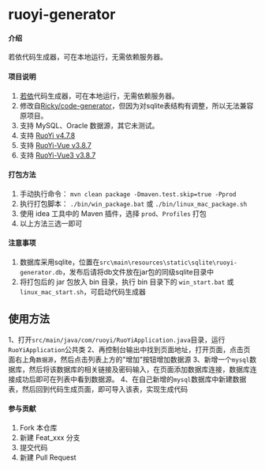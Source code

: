 # ruoyi-generator

#### 介绍

若依代码生成器，可在本地运行，无需依赖服务器。

#### 项目说明

1. [若依](https://gitee.com/y_project/RuoYi)代码生成器，可在本地运行，无需依赖服务器。 
2. 修改自[Ricky/code-generator](https://gitee.com/lpf_project/code-generator)，但因为对sqlite表结构有调整，所以无法兼容原项目。
3. 支持 MySQL、Oracle 数据源，其它未测试。
4. 支持 [RuoYi v4.7.8](https://gitee.com/y_project/RuoYi/releases/tag/v4.7.8)
5. 支持 [RuoYi-Vue v3.8.7](https://gitee.com/y_project/RuoYi-Vue/releases/tag/v3.8.7)
6. 支持 [RuoYi-Vue3 v3.8.7](https://github.com/yangzongzhuan/RuoYi-Vue3/releases/tag/v3.8.7)

#### 打包方法

1. 手动执行命令： `mvn clean package -Dmaven.test.skip=true -Pprod`
2. 执行打包脚本： `./bin/win_package.bat` 或 `./bin/linux_mac_package.sh`
3. 使用 idea 工具中的 Maven 插件，选择 `prod`、`Profiles` 打包
4. 以上方法三选一即可

#### 注意事项

1. 数据库采用sqlite，位置在`src\main\resources\static\sqlite\ruoyi-generator.db`，发布后请将db文件放在jar包的同级sqlite目录中
2. 将打包后的 jar 包放入 bin 目录，执行 bin 目录下的 `win_start.bat` 或 `linux_mac_start.sh`，可启动代码生成器

## 使用方法
1、打开`src/main/java/com/ruoyi/RuoYiApplication.java`目录，运行`RuoYiApplication`公共类
2、再控制台输出中找到页面地址，打开页面，点击页面右上角`数据源`，然后点击列表上方的"增加"按钮增加数据源
3、新增一个`mysql`数据库，然后将该数据库的相关链接及密码输入，在页面添加数据库连接，数据库连接成功后即可在列表中看到数据源。
4、在自己新增的`mysql`数据库中新建数据表，然后回到代码生成页面，即可导入该表，实现生成代码

#### 参与贡献
1. Fork 本仓库
2. 新建 Feat_xxx 分支
3. 提交代码
4. 新建 Pull Request

